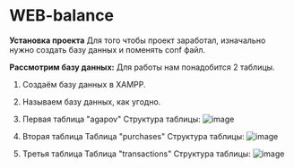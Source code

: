 # WEB-balance

**Установка проекта**
Для того чтобы проект заработал, изначально нужно создать базу данных и поменять conf файл.

**Рассмотрим базу данных:**
Для работы нам понадобится 2 таблицы.

  1. Создаём базу данных в XAMPP.
  2. Называем базу данных, как угодно.
  3. Первая таблица "agapov"
     Структура таблицы:
     ![image](https://github.com/user-attachments/assets/34294519-ca1e-480d-be7b-0f81667f1783)


  4. Вторая таблица
     Таблица "purchases"
     Структура таблицы:
     ![image](https://github.com/user-attachments/assets/a50408d9-9d2c-4dd7-9275-9ae822f525a4)

  5. Третья таблица
    Таблица "transactions"
    Структура таблицы:
    ![image](https://github.com/user-attachments/assets/c8971f68-ba06-4ee5-8629-c46d3146469c)
